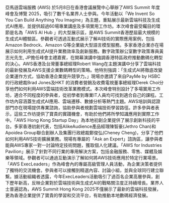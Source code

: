 亞馬遜雲端服務 (AWS) 於5月8日在香港會議展覽中心舉辦了AWS Summit 年度峰會及博覽 2025，吸引了數千名業界人士參與。今年活動以「We Invent So You Can Build Anything You Imagine」為主題，重點展示最新雲端科技及生成式AI應用，並提供超過60場專業講座及多項實用工作坊。本次峰會最受矚目的環節是名為「AWS AI Hub 」的大型展示區，是AWS Summit香港歷屆最大規模的生成式AI體驗區。參觀者可透過互動式展示了解AI技術的實際應用案例，包括Amazon Bedrock、Amazon Q等企業級大型語言模型服務。多家香港企業亦在場展示如何利用生成式AI提升業務效率及創新服務。數字政策辦公室數字政策專員黃志光先生, JP擔任峰會主禮嘉賓，在開幕演講中強調香港特區政府推動數碼化轉型的決心。AWS香港及台灣董事總經理Robert Wang在主題演講中分享了雲端科技的最新發展及AWS支援企業數碼轉型的策略。他特別強調：「生成式AI將徹底改變企業運作方式，協助香港企業提升競爭力。」現場亦邀請了來自PayMe by HSBC的行政總裁Brad Jones及HKT 的消費者營銷及收費電視董事總經理Derek Choi分享他們如何利用AWS雲端技術改革業務模式。本次峰會特別設計了多場實用工作坊，適合不同程度的參與者，從初學者到專業IT人員均可找到適合自己的課程。工作坊內容涵蓋生成式AI應用、雲端遷移、數據分析等熱門主題。AWS培訓與認證部門亦在現場提供專業諮詢，協助參與者規劃雲端技術學習路徑。許多參與者表示，這些工作坊提供了寶貴的實踐機會，有助於他們將所學知識應用到實際工作中。「AWS Hong Kong Startup Day」為本地初創企業提供了展示創新科技的平台。多家香港初創代表，包括AlikeAudience產品經理陳智豪(Jethro Chan)和Apoidea Group聯合創辦人及集團行政總裁鄭俊弘(Cheney Cheng)，分享了他們如何利用AWS技術擴展業務。現場有專屬的「Ask an Expert」諮詢區，讓參與者能與AWS專家一對一討論特定技術問題，獲取個人化建議。「AWS for Industries Pavilion」展示了針對不同行業的專用解決方案，包括金融服務、零售、媒體及娛樂等領域。參觀者可以通過互動演示了解如何將AWS技術應用於特定行業場景。「AWS ExecLeaders」作為峰會內的專屬高級管理人員活動，為企業決策者提供了獨特的交流機會。參與者可以接觸到精選內容、討論小組，並與全球同行建立聯繫。據活動組織者透露，今年ExecLeaders活動吸引了過百名企業高層參與，創下歷年新高，反映企業對於雲端技術與生成式AI的戰略關注度正持續增長。業界人士普遍認為，AWS Summit Hong Kong 2025不僅展示了最新的雲端科技發展，更為香港企業提供了寶貴的學習和交流平台，有助推動本地數碼經濟發展。
